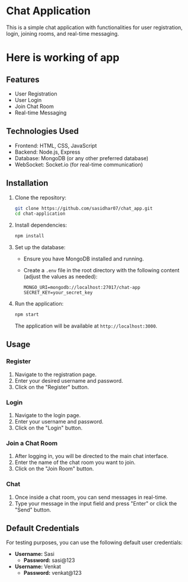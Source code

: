 # Chat Application

This is a simple chat application with functionalities for user registration, login, joining rooms, and real-time messaging.
# Here is working of app

## Features

- User Registration
- User Login
- Join Chat Room
- Real-time Messaging

## Technologies Used

- Frontend: HTML, CSS, JavaScript
- Backend: Node.js, Express
- Database: MongoDB (or any other preferred database)
- WebSocket: Socket.io (for real-time communication)

## Installation

1. Clone the repository:

    ```bash
    git clone https://github.com/sasidhar07/chat_app.git
    cd chat-application
    ```

2. Install dependencies:

    ```bash
    npm install
    ```

3. Set up the database:

    - Ensure you have MongoDB installed and running.
    - Create a `.env` file in the root directory with the following content (adjust the values as needed):

        ```env
        MONGO_URI=mongodb://localhost:27017/chat-app
        SECRET_KEY=your_secret_key
        ```

4. Run the application:

    ```bash
    npm start
    ```

    The application will be available at `http://localhost:3000`.

## Usage

### Register

1. Navigate to the registration page.
2. Enter your desired username and password.
3. Click on the "Register" button.

### Login

1. Navigate to the login page.
2. Enter your username and password.
3. Click on the "Login" button.

### Join a Chat Room

1. After logging in, you will be directed to the main chat interface.
2. Enter the name of the chat room you want to join.
3. Click on the "Join Room" button.

### Chat

1. Once inside a chat room, you can send messages in real-time.
2. Type your message in the input field and press "Enter" or click the "Send" button.

## Default Credentials

For testing purposes, you can use the following default user credentials:

- **Username:** Sasi
  - **Password:** sasi@123
- **Username:** Venkat
  - **Password:** venkat@123



